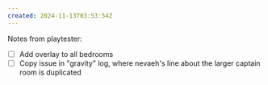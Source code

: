 ```yaml
---
created: 2024-11-13T03:53:54Z
---
```


Notes from playtester:
- [ ] Add overlay to all bedrooms
- [ ] Copy issue in "gravity" log, where nevaeh's line about the larger captain room is duplicated
